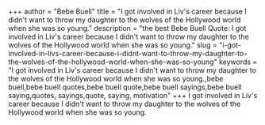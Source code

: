 +++
author = "Bebe Buell"
title = "I got involved in Liv's career because I didn't want to throw my daughter to the wolves of the Hollywood world when she was so young."
description = "the best Bebe Buell Quote: I got involved in Liv's career because I didn't want to throw my daughter to the wolves of the Hollywood world when she was so young."
slug = "i-got-involved-in-livs-career-because-i-didnt-want-to-throw-my-daughter-to-the-wolves-of-the-hollywood-world-when-she-was-so-young"
keywords = "I got involved in Liv's career because I didn't want to throw my daughter to the wolves of the Hollywood world when she was so young.,bebe buell,bebe buell quotes,bebe buell quote,bebe buell sayings,bebe buell saying,quotes, sayings,quote, saying, motivation"
+++
I got involved in Liv's career because I didn't want to throw my daughter to the wolves of the Hollywood world when she was so young.
